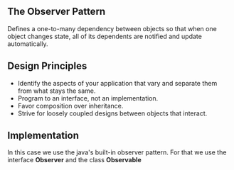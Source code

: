 ## The Observer Pattern

Defines a one-to-many dependency between objects so that when one object changes state, all of its dependents are notified and update automatically.

## Design Principles

* Identify the aspects of your application that vary and separate them from what stays the same.
* Program to an interface, not an implementation.
* Favor composition over inheritance.
* Strive for loosely coupled designs between objects that interact.

## Implementation
In this case we use the java's built-in observer pattern. For that we use the interface **Observer** and the class **Observable**